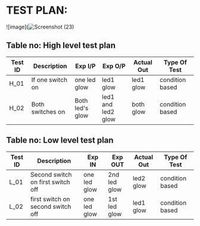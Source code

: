 # TEST PLAN:

![image](![Screenshot (23)](https://user-images.githubusercontent.com/94154289/144221801-11324270-be42-4196-8abd-477480cd73dc.png)


## Table no: High level test plan

| **Test ID** | **Description**                                              | **Exp I/P** | **Exp O/P** | **Actual Out** |**Type Of Test**  |    
|-------------|--------------------------------------------------------------|------------ |-------------|----------------|------------------|
|  H_01       |If one switch on                                              |one led glow |  led1 glow  |  led1 glow     |condition  based  |
|  H_02       |Both switches on                                              |Both led's glow| led1 and led2 glow | both glow|condition based|


## Table no: Low level test plan

| **Test ID** | **Description**                                              | **Exp IN** | **Exp OUT** | **Actual Out** |**Type Of Test**  |    
|-------------|--------------------------------------------------------------|------------|-------------|----------------|------------------|
|  L_01       |Second switch on first switch off                             |one led glow| 2nd led glow| led2 glow      | condition based  |
|  L_02       |first switch on second switch off                             |one led glow| 1st led glow| led1 glow      | condition based  |




